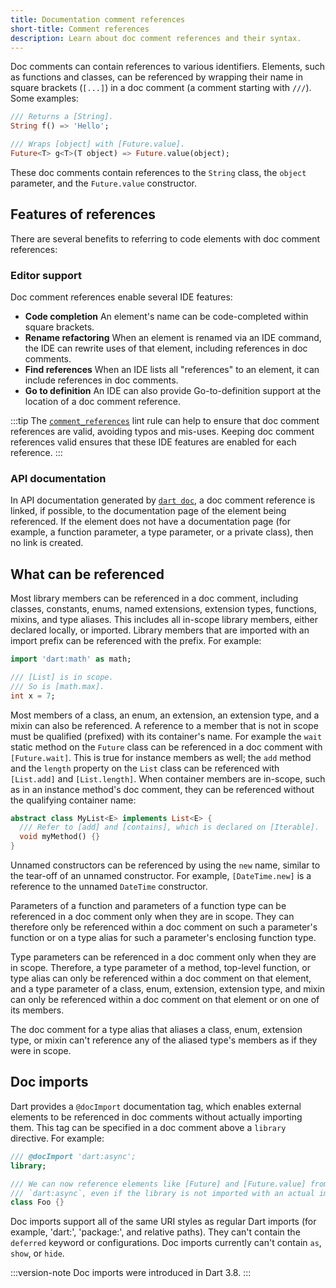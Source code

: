 ```yaml
---
title: Documentation comment references
short-title: Comment references
description: Learn about doc comment references and their syntax.
---
```


Doc comments can contain references to various identifiers.
Elements, such as functions and classes, can be referenced by
wrapping their name in square brackets (`[...]`) in
a doc comment (a comment starting with `///`). Some examples:

```dart
/// Returns a [String].
String f() => 'Hello';

/// Wraps [object] with [Future.value].
Future<T> g<T>(T object) => Future.value(object);
```

These doc comments contain references to the `String` class,
the `object` parameter, and the `Future.value` constructor.

## Features of references

There are several benefits to referring to code elements with
doc comment references:

### Editor support

Doc comment references enable several IDE features:

- **Code completion**
  An element's name can be code-completed within square brackets.
- **Rename refactoring**
  When an element is renamed via an IDE command, the IDE can
  rewrite uses of that element, including references in doc comments.
- **Find references**
  When an IDE lists all "references" to an element, it can
  include references in doc comments.
- **Go to definition**
  An IDE can also provide Go-to-definition support at
  the location of a doc comment reference.

:::tip
The [`comment_references`][] lint rule can help to
ensure that doc comment references are valid, avoiding typos and mis-uses.
Keeping doc comment references valid ensures that these IDE features
are enabled for each reference.
:::

[`comment_references`]: /tools/linter-rules/comment_references

### API documentation

In API documentation generated by [`dart doc`](/tools/dart-doc), a doc comment
reference is linked, if possible, to the documentation page of the element
being referenced. If the element does not have a documentation page (for
example, a function parameter, a type parameter, or a private class), then no
link is created.

## What can be referenced

Most library members can be referenced in a doc comment, including classes,
constants, enums, named extensions, extension types, functions, mixins, and
type aliases. This includes all in-scope library members, either declared
locally, or imported. Library members that are imported with an import prefix
can be referenced with the prefix. For example:

```dart
import 'dart:math' as math;

/// [List] is in scope.
/// So is [math.max].
int x = 7;
```

Most members of a class, an enum, an extension, an extension type, and a mixin
can also be referenced. A reference to a member that is not in scope must be
qualified (prefixed) with its container's name. For example the `wait` static
method on the `Future` class can be referenced in a doc comment with
`[Future.wait]`. This is true for instance members as well; the `add` method
and the `length` property on the `List` class can be referenced with
`[List.add]` and `[List.length]`. When container members are in-scope, such as
in an instance method's doc comment, they can be referenced without the
qualifying container name:

```dart
abstract class MyList<E> implements List<E> {
  /// Refer to [add] and [contains], which is declared on [Iterable].
  void myMethod() {}
}
```

Unnamed constructors can be referenced by using the `new` name, similar to the
tear-off of an unnamed constructor. For example, `[DateTime.new]` is a
reference to the unnamed `DateTime` constructor.

Parameters of a function and parameters of a function type can be referenced in
a doc comment only when they are in scope. They can therefore only be
referenced within a doc comment on such a parameter's function or on a type
alias for such a parameter's enclosing function type.

Type parameters can be referenced in a doc comment only when they are in scope.
Therefore, a type parameter of a method, top-level function, or type alias can
only be referenced within a doc comment on that element, and a type parameter
of a class, enum, extension, extension type, and mixin can only be referenced
within a doc comment on that element or on one of its members.

The doc comment for a type alias that aliases a class, enum, extension type, or
mixin can't reference any of the aliased type's members as if they were in
scope.

## Doc imports

Dart provides a `@docImport` documentation tag, which enables external elements
to be referenced in doc comments without actually importing them. This tag can be
specified in a doc comment above a `library` directive. For example:

```dart
/// @docImport 'dart:async';
library;

/// We can now reference elements like [Future] and [Future.value] from
/// `dart:async`, even if the library is not imported with an actual import.
class Foo {}
```

Doc imports support all of the same URI styles as regular Dart imports (for example,
'dart:', 'package:', and relative paths). They can't contain the `deferred`
keyword or configurations. Doc imports currently can't contain `as`, `show`,
or `hide`.

:::version-note
Doc imports were introduced in Dart 3.8.
:::
